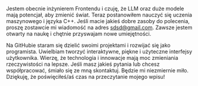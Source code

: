 Jestem obecnie inżynierem Frontendu i czuję, że LLM oraz duże modele mają potencjał, aby zmienić świat. Teraz postanowiłem nauczyć się uczenia maszynowego i języka C++. Jeśli macie jakieś dobre zasoby do polecenia, proszę zostawcie mi wiadomość na adres sdsd@gmail.com. Zawsze jestem otwarty na naukę i chętnie przyswajam nowe umiejętności.

Na GitHubie staram się dzielić swoimi projektami i rozwijać się jako programista. Uwielbiam tworzyć interaktywne, piękne i użyteczne interfejsy użytkownika. Wierzę, że technologia i innowacje mają moc zmieniania rzeczywistości na lepsze.
Jeśli masz jakieś pytania lub chcesz współpracować, śmiało się ze mną skontaktuj. Będzie mi niezmiernie miło. Dziękuję, że poświęciłeś/aś czas na przeczytanie mojego wpisu!
